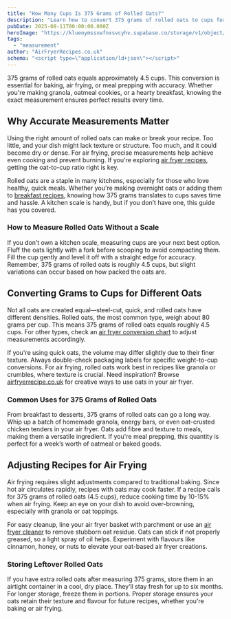 ```yaml
---
title: "How Many Cups Is 375 Grams of Rolled Oats?"
description: "Learn how to convert 375 grams of rolled oats to cups for perfect baking and air frying every time. Get accurate measurements now!"
pubDate: 2025-08-11T00:00:00.000Z
heroImage: "https://klueoymssxwfnxsvcyhv.supabase.co/storage/v1/object/public/md/how-many-cups-is-375-grams-of-rolled-oats-917c1d43.webp"
tags:
  - "measurement"
author: "AirFryerRecipes.co.uk"
schema: "<script type=\"application/ld+json\"></script>"
---
```


<p>375 grams of rolled oats equals approximately 4.5 cups. This conversion is essential for baking, air frying, or meal prepping with accuracy. Whether you're making granola, oatmeal cookies, or a hearty breakfast, knowing the exact measurement ensures perfect results every time.</p>  

<h2>Why Accurate Measurements Matter</h2>  
<p>Using the right amount of rolled oats can make or break your recipe. Too little, and your dish might lack texture or structure. Too much, and it could become dry or dense. For air frying, precise measurements help achieve even cooking and prevent burning. If you're exploring <a href=https://www.airfryerrecipe.co.uk/recipes>air fryer recipes</a>, getting the oat-to-cup ratio right is key.</p>  

<p>Rolled oats are a staple in many kitchens, especially for those who love healthy, quick meals. Whether you're making overnight oats or adding them to <a href=https://www.airfryerrecipe.co.uk/recipe-category/breakfast>breakfast recipes</a>, knowing how 375 grams translates to cups saves time and hassle. A kitchen scale is handy, but if you don’t have one, this guide has you covered.</p>  

<h3>How to Measure Rolled Oats Without a Scale</h3>  
<p>If you don’t own a kitchen scale, measuring cups are your next best option. Fluff the oats lightly with a fork before scooping to avoid compacting them. Fill the cup gently and level it off with a straight edge for accuracy. Remember, 375 grams of rolled oats is roughly 4.5 cups, but slight variations can occur based on how packed the oats are.</p>  

<h2>Converting Grams to Cups for Different Oats</h2>  
<p>Not all oats are created equal—steel-cut, quick, and rolled oats have different densities. Rolled oats, the most common type, weigh about 80 grams per cup. This means 375 grams of rolled oats equals roughly 4.5 cups. For other types, check an <a href=https://www.airfryerrecipe.co.uk/air-fryer-conversion-chart>air fryer conversion chart</a> to adjust measurements accordingly.</p>  

<p>If you're using quick oats, the volume may differ slightly due to their finer texture. Always double-check packaging labels for specific weight-to-cup conversions. For air frying, rolled oats work best in recipes like granola or crumbles, where texture is crucial. Need inspiration? Browse <a href=https://www.airfryerrecipe.co.uk>airfryerrecipe.co.uk</a> for creative ways to use oats in your air fryer.</p>  

<h3>Common Uses for 375 Grams of Rolled Oats</h3>  
<p>From breakfast to desserts, 375 grams of rolled oats can go a long way. Whip up a batch of homemade granola, energy bars, or even oat-crusted chicken tenders in your air fryer. Oats add fibre and texture to meals, making them a versatile ingredient. If you're meal prepping, this quantity is perfect for a week’s worth of oatmeal or baked goods.</p>  

<h2>Adjusting Recipes for Air Frying</h2>  
<p>Air frying requires slight adjustments compared to traditional baking. Since hot air circulates rapidly, recipes with oats may cook faster. If a recipe calls for 375 grams of rolled oats (4.5 cups), reduce cooking time by 10-15% when air frying. Keep an eye on your dish to avoid over-browning, especially with granola or oat toppings.</p>  

<p>For easy cleanup, line your air fryer basket with parchment or use an <a href=https://www.airfryerrecipe.co.uk/air-fryer-cleaner>air fryer cleaner</a> to remove stubborn oat residue. Oats can stick if not properly greased, so a light spray of oil helps. Experiment with flavours like cinnamon, honey, or nuts to elevate your oat-based air fryer creations.</p>  

<h3>Storing Leftover Rolled Oats</h3>  
<p>If you have extra rolled oats after measuring 375 grams, store them in an airtight container in a cool, dry place. They’ll stay fresh for up to six months. For longer storage, freeze them in portions. Proper storage ensures your oats retain their texture and flavour for future recipes, whether you're baking or air frying.</p>